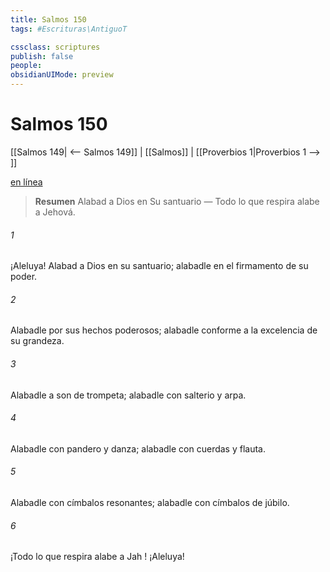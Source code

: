 ```yaml
---
title: Salmos 150
tags: #Escrituras\AntiguoT

cssclass: scriptures
publish: false
people:
obsidianUIMode: preview
---
```


# Salmos 150
[[Salmos 149| <-- Salmos 149]] | [[Salmos]] | [[Proverbios 1|Proverbios 1 --> ]]

[en línea](https://churchofjesuschrist.org/study/scriptures/ot/ps/150?lang=spa)

> __Resumen__
Alabad a Dios en Su santuario — Todo lo que respira alabe a Jehová.

###### 1 
¡Aleluya! Alabad a Dios en su santuario;
alabadle en el firmamento de su poder.

###### 2 
Alabadle por sus hechos poderosos;
alabadle conforme a la 
excelencia de su grandeza.

###### 3 
Alabadle a son de trompeta;
alabadle con salterio y arpa.

###### 4 
Alabadle con pandero y danza;
alabadle con cuerdas y flauta.

###### 5 
Alabadle con címbalos resonantes;
alabadle con címbalos de júbilo.

###### 6 
¡Todo lo que respira alabe a 
Jah
!
¡Aleluya!

